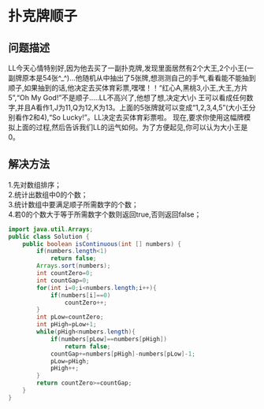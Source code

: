 # 扑克牌顺子
## 问题描述
LL今天心情特别好,因为他去买了一副扑克牌,发现里面居然有2个大王,2个小王(一副牌原本是54张^_^)...他随机从中抽出了5张牌,想测测自己的手气,看看能不能抽到顺子,如果抽到的话,他决定去买体育彩票,嘿嘿！！“红心A,黑桃3,小王,大王,方片5”,“Oh My God!”不是顺子.....LL不高兴了,他想了想,决定大\小 王可以看成任何数字,并且A看作1,J为11,Q为12,K为13。上面的5张牌就可以变成“1,2,3,4,5”(大小王分别看作2和4),“So Lucky!”。LL决定去买体育彩票啦。 现在,要求你使用这幅牌模拟上面的过程,然后告诉我们LL的运气如何。为了方便起见,你可以认为大小王是0。
## 解决方法
1.先对数组排序；<br>
2.统计出数组中0的个数；<br>
3.统计数组中要满足顺子所需数字的个数；<br>
4.若0的个数大于等于所需数字个数则返回true,否则返回false；
```java
import java.util.Arrays;
public class Solution {
    public boolean isContinuous(int [] numbers) {
        if(numbers.length<1)
            return false;
        Arrays.sort(numbers);
        int countZero=0;
        int countGap=0;
        for(int i=0;i<numbers.length;i++){
            if(numbers[i]==0)
                countZero++;
        }
        int pLow=countZero;
        int pHigh=pLow+1;
        while(pHigh<numbers.length){
            if(numbers[pLow]==numbers[pHigh])
                return false;
            countGap+=numbers[pHigh]-numbers[pLow]-1;
            pLow=pHigh;
            pHigh++;
        }
        return countZero>=countGap;
    }
}
```
